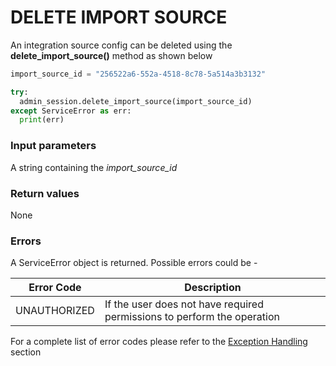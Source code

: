 # DELETE IMPORT SOURCE

An integration source config can be deleted using the **delete_import_source()** method as shown below

```python
import_source_id = "256522a6-552a-4518-8c78-5a514a3b3132"

try:
  admin_session.delete_import_source(import_source_id)
except ServiceError as err:
  print(err)
```
### Input parameters
A string containing the  _import_source_id_

### Return values
None

### Errors

A ServiceError object is returned. Possible errors could be -

| Error Code   | Description                                                             |
| ------------ | ----------------------------------------------------------------------- |
| UNAUTHORIZED | If the user does not have required permissions to perform the operation |

For a complete list of error codes please refer to the [Exception Handling](https://bios.isima.io/docs/content/developer-guide/exceptions) section
